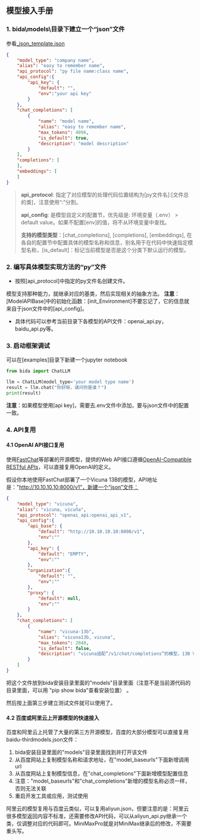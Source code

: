 ## 模型接入手册


### 1. bida\models\目录下建立一个“json”文件

参看[_json_template.json](_json_template.json)
```json
{    
    "model_type": "company name",
    "alias": "easy to remember name",
    "api_protocol": "py file name:class name", 
    "api_config":{   
        "api_key": {
            "default": "",
            "env":"your api key"
        } 
    },
    "chat_completions": [
        {
            "name": "model name",
            "alias": "easy to remember name",
            "max_tokens": 4096,
            "is_default": true,
            "description": "model description"
        }
    ],
    "completions": [
    ],
    "embeddings": [
    ]
}
```
> **api_protocol**: 指定了对应模型的处理代码位置结构为[py文件名]:[文件总的类]，注意使用“:”分割。
>
> **api_config**: 是模型自定义的配置节，优先级是: 环境变量（.env） > default value。如果不配置[env]的值，将不从环境变量中查找。
>
> **支持的模型类型**：[chat_completions], [completions], [embeddings], 在各自的配置节中配置具体的模型名称和信息，别名用于在代码中快速指定模型名称，[is_default]：标记当前模型是否是这个分类下默认运行的模型。

### 2. 编写具体模型实现方法的“py”文件
- 按照[api_protocol]中指定的py文件名创建文件。

模型支持那种能力，就继承对应的基类，然后实现相关的抽象方法。
**注意**：[ModelAPIBase]中的初始化函数：[init_Environment]不要忘记了，它的信息就来自于json文件中的[api_config]。

- 具体代码可以参考当前目录下各模型的API文件：openai_api.py， baidu_api.py等。

### 3. 启动框架调试

可以在[examples]目录下新建一个jupyter notebook
```python
from bida import ChatLLM

llm = ChatLLM(model_type='your model type name')
result = llm.chat("你好呀，请问你是谁？") 
print(result)
```
**注意**：如果模型使用[api key]，需要去.env文件中添加，要与json文件中的配置一致。

### 4. API复用

#### 4.1 OpenAI API接口复用
使用[FastChat](https://github.com/lm-sys/FastChat)等部署的开源模型，提供的Web API接口遵循[OpenAI-Compatible RESTful APIs](https://github.com/lm-sys/FastChat/blob/main/docs/openai_api.md)，可以直接复用OpenAI的定义。

假设你本地使用FastChat部署了一个Vicuna 13B的模型，API地址是："http://10.10.10.10:8000/v1"，新建一个“json”文件：
```json
{    
    "model_type": "vicuna",
    "alias": "vicuna, vicuña",
    "api_protocol": "openai_api:openai_api_v1",   
    "api_config":{   
        "api_base": {
            "default": "http://10.10.10.10:8000/v1",
            "env":""
        },
        "api_key": {
            "default": "EMPTY",
            "env":""
        },
        "organization":{
            "default": "",
            "env":""
        },
        "proxy": {
            "default": null,
            "env":""
        }
    },
    "chat_completions": [
        {
            "name": "vicuna-13b",
            "alias": "vicuna13b, vicuna",
            "max_tokens": 2048,
            "is_default": false,
            "description": "vicuna适配“/v1/chat/completions”的模型，13B V1.3版本"
        }
    ]
}
```
把这个文件放到bida安装目录里面的"models"目录里面（注意不是当前源代码的目录里面，可以用 "pip show bida"查看安装位置） 。

然后按上面第三步建立测试文件就可以使用了。

#### 4.2 百度或阿里云上开源模型的快速接入
百度和阿里云上托管了大量的第三方开源模型，百度的大部分模型可以直接复用baidu-thirdmodels.json文件：
1. bida安装目录里面的"models"目录里面找到并打开该文件
2. 从百度网站上复制模型名称和请求地址，在"model_baseurls"下面新增调用url
3. 从百度网站上复制模型信息，在"chat_completions"下面新增模型配置信息
4. 注意："model_baseurls"和"chat_completions"新增的模型名称必须一样，否则无法关联
5. 重启开发工具或应用，测试使用

阿里云的模型复用与百度云类似，可以复用aliyun.json，但要注意的是：阿里云很多模型返回内容不标准，还需要修改API代码，可以从aliyun_api.py继承一个类，仅调整对应的代码即可。MiniMaxPro就是对MiniMax继承后的修改，不需要重头写。